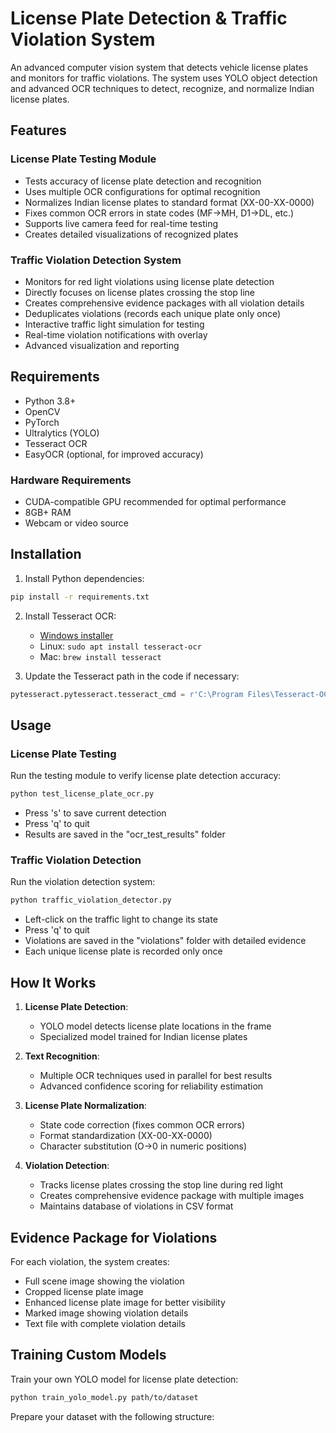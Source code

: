 # License Plate Detection & Traffic Violation System

An advanced computer vision system that detects vehicle license plates and monitors for traffic violations. The system uses YOLO object detection and advanced OCR techniques to detect, recognize, and normalize Indian license plates.

## Features

### License Plate Testing Module
- Tests accuracy of license plate detection and recognition
- Uses multiple OCR configurations for optimal recognition
- Normalizes Indian license plates to standard format (XX-00-XX-0000)
- Fixes common OCR errors in state codes (MF→MH, D1→DL, etc.)
- Supports live camera feed for real-time testing
- Creates detailed visualizations of recognized plates

### Traffic Violation Detection System
- Monitors for red light violations using license plate detection
- Directly focuses on license plates crossing the stop line
- Creates comprehensive evidence packages with all violation details
- Deduplicates violations (records each unique plate only once)
- Interactive traffic light simulation for testing
- Real-time violation notifications with overlay
- Advanced visualization and reporting

## Requirements

- Python 3.8+
- OpenCV
- PyTorch
- Ultralytics (YOLO)
- Tesseract OCR
- EasyOCR (optional, for improved accuracy)

### Hardware Requirements
- CUDA-compatible GPU recommended for optimal performance
- 8GB+ RAM
- Webcam or video source

## Installation

1. Install Python dependencies:
```bash
pip install -r requirements.txt
```

2. Install Tesseract OCR:
   - [Windows installer](https://github.com/UB-Mannheim/tesseract/wiki)
   - Linux: `sudo apt install tesseract-ocr`
   - Mac: `brew install tesseract`

3. Update the Tesseract path in the code if necessary:
```python
pytesseract.pytesseract.tesseract_cmd = r'C:\Program Files\Tesseract-OCR\tesseract.exe'
```

## Usage

### License Plate Testing

Run the testing module to verify license plate detection accuracy:

```bash
python test_license_plate_ocr.py
```

- Press 's' to save current detection
- Press 'q' to quit
- Results are saved in the "ocr_test_results" folder

### Traffic Violation Detection

Run the violation detection system:

```bash
python traffic_violation_detector.py
```

- Left-click on the traffic light to change its state
- Press 'q' to quit
- Violations are saved in the "violations" folder with detailed evidence
- Each unique license plate is recorded only once

## How It Works

1. **License Plate Detection**: 
   - YOLO model detects license plate locations in the frame
   - Specialized model trained for Indian license plates

2. **Text Recognition**:
   - Multiple OCR techniques used in parallel for best results
   - Advanced confidence scoring for reliability estimation

3. **License Plate Normalization**:
   - State code correction (fixes common OCR errors)
   - Format standardization (XX-00-XX-0000)
   - Character substitution (O→0 in numeric positions)

4. **Violation Detection**:
   - Tracks license plates crossing the stop line during red light
   - Creates comprehensive evidence package with multiple images
   - Maintains database of violations in CSV format

## Evidence Package for Violations

For each violation, the system creates:
- Full scene image showing the violation
- Cropped license plate image
- Enhanced license plate image for better visibility
- Marked image showing violation details
- Text file with complete violation details

## Training Custom Models

Train your own YOLO model for license plate detection:

```bash
python train_yolo_model.py path/to/dataset
```

Prepare your dataset with the following structure:

